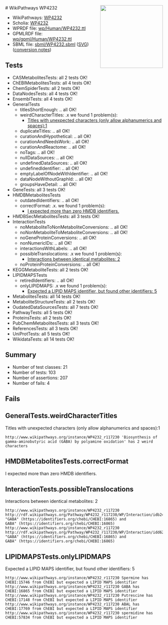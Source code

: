 <img style="float: right; width: 200px" src="../logo.png" />
# WikiPathways WP4232

* WikiPathways: [WP4232](https://identifiers.org/wikipathways:WP4232)
* Scholia: [WP4232](https://scholia.toolforge.org/wikipathways/WP4232)
* WPRDF file: [wp/Human/WP4232.ttl](../wp/Human/WP4232.ttl)
* GPMLRDF file: [wp/gpml/Human/WP4232.ttl](../wp/gpml/Human/WP4232.ttl)
* SBML file: [sbml/WP4232.sbml](../sbml/WP4232.sbml) ([SVG](../sbml/WP4232.svg)) ([conversion notes](../sbml/WP4232.txt))

## Tests
* CASMetabolitesTests: all 2 tests OK!
* ChEBIMetabolitesTests: all 4 tests OK!
* ChemSpiderTests: all 2 tests OK!
* DataNodesTests: all 4 tests OK!
* EnsemblTests: all 4 tests OK!
* GeneralTests
    * titlesShortEnough: .. all OK!
    * weirdCharacterTitles: .x we found 1 problem(s):
        * [Titles with unexpected characters (only allow alphanumerics and spaces):1](#fda87b3f)
    * duplicateTitles: .. all OK!
    * curationAndHypothetical: .. all OK!
    * curationAndNeedsWork: .. all OK!
    * curationAndReactome: .. all OK!
    * noTags: .. all OK!
    * nullDataSources: .. all OK!
    * undefinedDataSources: .. all OK!
    * undefinedIdentifier: .. all OK!
    * emptyLabelOfNodeWithIdentifier: .. all OK!
    * dataNodeWithoutGraphId: .. all OK!
    * groupsHaveDetail: .. all OK!
* GeneTests: all 3 tests OK!
* HMDBMetabolitesTests
    * outdatedIdentifiers: .. all OK!
    * correctFormat: .x. we found 1 problem(s):
        * [I expected more than zero HMDB identifiers.](#ad154c1e)
* HMDBSecMetabolitesTests: all 3 tests OK!
* InteractionTests
    * noMetaboliteToNonMetaboliteConversions: .. all OK!
    * noNonMetaboliteToMetaboliteConversions: .. all OK!
    * noGeneProteinConversions: .. all OK!
    * nonNumericIDs: .. all OK!
    * interactionsWithLabels: .. all OK!
    * possibleTranslocations: .x we found 1 problem(s):
        * [Interactions between identical metabolites: 2](#d59038c5)
    * noProteinProteinConversions: .. all OK!
* KEGGMetaboliteTests: all 2 tests OK!
* LIPIDMAPSTests
    * retiredIdentifiers: .. all OK!
    * onlyLIPIDMAPS: .x we found 1 problem(s):
        * [Expected a LIPID MAPS identifier, but found other identifiers: 5](#48cc60bc)
* MetabolitesTests: all 14 tests OK!
* MetaboliteStructureTests: all 2 tests OK!
* OudatedDataSourcesTests: all 7 tests OK!
* PathwayTests: all 5 tests OK!
* ProteinsTests: all 2 tests OK!
* PubChemMetabolitesTests: all 3 tests OK!
* ReferencesTests: all 3 tests OK!
* UniProtTests: all 5 tests OK!
* WikidataTests: all 14 tests OK!


## Summary

* Number of test classes: 21
* Number of tests: 103
* Number of assertions: 207
* Number of fails: 4

## Fails

<a name="fda87b3f" />

## GeneralTests.weirdCharacterTitles

Titles with unexpected characters (only allow alphanumerics and spaces):1
```
http://www.wikipathways.org/instance/WP4232_r117230 'Biosynthesis of gamma-aminobutyric acid (GABA) by polyamine oxidation' has 2 weird characters
```

<a name="ad154c1e" />

## HMDBMetabolitesTests.correctFormat

I expected more than zero HMDB identifiers.
<a name="d59038c5" />

## InteractionTests.possibleTranslocations

Interactions between identical metabolites: 2
```
http://www.wikipathways.org/instance/WP4232_r117230 http://rdf.wikipathways.org/Pathway/WP4232_r117230/WP/Interaction/idb241bed6 "GABA" (https://identifiers.org/chebi/CHEBI:16865) and 
GABA" (https://identifiers.org/chebi/CHEBI:16865)
http://www.wikipathways.org/instance/WP4232_r117230 http://rdf.wikipathways.org/Pathway/WP4232_r117230/WP/Interaction/idd6292a7a "GABA" (https://identifiers.org/chebi/CHEBI:16865) and 
GABA" (https://identifiers.org/chebi/CHEBI:16865)
```

<a name="48cc60bc" />

## LIPIDMAPSTests.onlyLIPIDMAPS

Expected a LIPID MAPS identifier, but found other identifiers: 5
```
http://www.wikipathways.org/instance/WP4232_r117230 Spermine has CHEBI:15746 from ChEBI but expected a LIPID MAPS identifier
http://www.wikipathways.org/instance/WP4232_r117230 GABA has CHEBI:16865 from ChEBI but expected a LIPID MAPS identifier
http://www.wikipathways.org/instance/WP4232_r117230 Putrescine has CHEBI:17148 from ChEBI but expected a LIPID MAPS identifier
http://www.wikipathways.org/instance/WP4232_r117230 ABAL has CHEBI:17769 from ChEBI but expected a LIPID MAPS identifier
http://www.wikipathways.org/instance/WP4232_r117230 spermidine has CHEBI:57834 from ChEBI but expected a LIPID MAPS identifier
```

